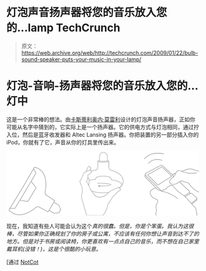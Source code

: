 # 灯泡声音扬声器将您的音乐放入您的...lamp TechCrunch

> 原文：<https://web.archive.org/web/http://techcrunch.com/2009/01/22/bulb-sound-speaker-puts-your-music-in-your-lamp/>

# 灯泡-音响-扬声器将您的音乐放入您的…灯中

这是一个非常棒的想法。由[卡斯蒂利奥内·莫雷利](https://web.archive.org/web/20230203151006/http://www.castiglionemorellidesign.it/)设计的灯泡声音扬声器，正如你可能从名字中猜到的，它实际上是一个扬声器。它的供电方式与灯泡相同，通过拧入位，然后是蓝牙收发器和 Altec Lansing 扬声器。你把装置的另一部分插入你的 iPod，你就有了它，声音从你的灯具里传出来。

![admin_import_bulbsoundkit_04](img/11eed3f9ac6d1e66c72effb2008469ab.png "admin_import_bulbsoundkit_04")

现在，我知道有些人可能会认为这个*真的很蠢。但是，你是个笨蛋。我认为这很棒，尽管如果你正确规划了你的房子或公寓，不应该有任何你想让声音到达不了的地方。但是对于书房或阅读椅，你更喜欢有一点点自己的音乐，而不想在自己家里戴耳机(没错！)，这是个很酷的小玩意。*

[通过 [NotCot](https://web.archive.org/web/20230203151006/http://www.notcot.org/post/18302/)